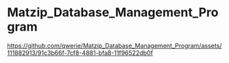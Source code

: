# Matzip_Database_Management_Program



https://github.com/qwerie/Matzip_Database_Management_Program/assets/111882913/91c3b66f-7cf8-4881-bfa8-11f96522db0f

